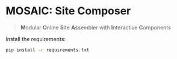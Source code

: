 # MOSAIC: Site Composer

> **M**odular 
> **O**nline
> **S**ite
> **A**ssembler with
> **I**nteractive
> **C**omponents

Install the requirements:
```sh
pip install -r requirements.txt
```
